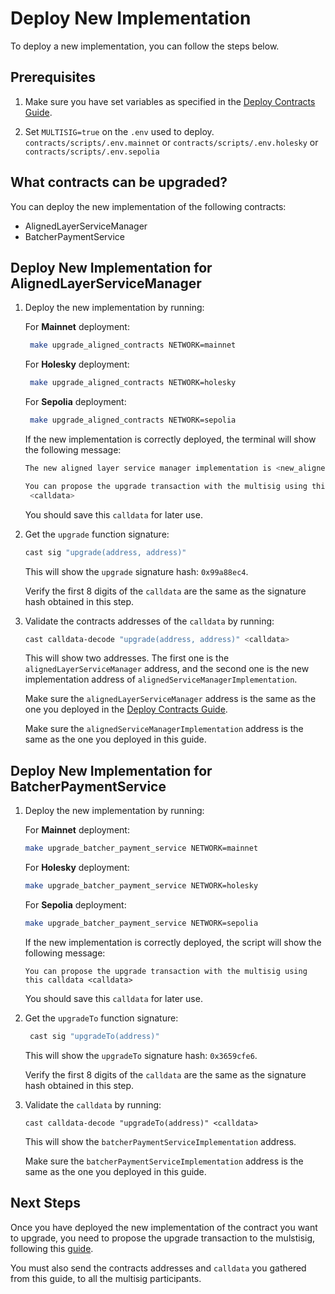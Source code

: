 # Deploy New Implementation

To deploy a new implementation, you can follow the steps below.

## Prerequisites

1. Make sure you have set variables as specified in the [Deploy Contracts Guide](./2_deploy_contracts.md).

2. Set ```MULTISIG=true``` on the ```.env``` used to deploy. ```contracts/scripts/.env.mainnet``` or ```contracts/scripts/.env.holesky``` or ```contracts/scripts/.env.sepolia```

## What contracts can be upgraded?

You can deploy the new implementation of the following contracts:

- AlignedLayerServiceManager
- BatcherPaymentService

## Deploy New Implementation for AlignedLayerServiceManager

1. Deploy the new implementation by running:

   For **Mainnet** deployment:
   
   ```bash
    make upgrade_aligned_contracts NETWORK=mainnet
   ```

    For **Holesky** deployment:
    
    ```bash
     make upgrade_aligned_contracts NETWORK=holesky
    ```
   
    For **Sepolia** deployment:
    
    ```bash
     make upgrade_aligned_contracts NETWORK=sepolia
    ```

   If the new implementation is correctly deployed, the terminal will show the following message:

   ```sh
   The new aligned layer service manager implementation is <new_aligned_layer_service_manager_implementation>
   
   You can propose the upgrade transaction with the multisig using this calldata
    <calldata>
    ```

   You should save this `calldata` for later use.

2. Get the `upgrade` function signature:

   ```sh
   cast sig "upgrade(address, address)"
   ```

   This will show the `upgrade` signature hash: `0x99a88ec4`.

   Verify the first 8 digits of the `calldata` are the same as the signature hash obtained in this step. 

3. Validate the contracts addresses of the `calldata` by running:

   ```sh
   cast calldata-decode "upgrade(address, address)" <calldata>
   ```

   This will show two addresses. The first one is the `alignedLayerServiceManager` address, and the second one is the new implementation address of `alignedServiceManagerImplementation`.

   Make sure the `alignedLayerServiceManager` address is the same as the one you deployed in the [Deploy Contracts Guide](./2_deploy_contracts.md).

   Make sure the `alignedServiceManagerImplementation` address is the same as the one you deployed in this guide.


## Deploy New Implementation for BatcherPaymentService

1. Deploy the new implementation by running:

    For **Mainnet** deployment:
    
    ```bash
    make upgrade_batcher_payment_service NETWORK=mainnet
    ```
   
    For **Holesky** deployment:
     
     ```bash
     make upgrade_batcher_payment_service NETWORK=holesky
     ```
   
    For **Sepolia** deployment:
        
     ```bash  
     make upgrade_batcher_payment_service NETWORK=sepolia
     ```

   If the new implementation is correctly deployed, the script will show the following message:

   `You can propose the upgrade transaction with the multisig using this calldata <calldata>`

   You should save this `calldata` for later use.

2. Get the `upgradeTo` function signature:

   ```bash
    cast sig "upgradeTo(address)"
    ```

   This will show the `upgradeTo` signature hash: `0x3659cfe6`.

   Verify the first 8 digits of the `calldata` are the same as the signature hash obtained in this step.

3. Validate the `calldata` by running:

   ```shell
   cast calldata-decode "upgradeTo(address)" <calldata>
   ```

   This will show the `batcherPaymentServiceImplementation` address.
   
   Make sure the `batcherPaymentServiceImplementation` address is the same as the one you deployed in this guide.


## Next Steps

Once you have deployed the new implementation of the contract you want to upgrade, you need to propose the upgrade transaction to the mulstisig, following this [guide](./3_b_2_propose_upgrade.md).

You must also send the contracts addresses and `calldata` you gathered from this guide, to all the multisig participants.
